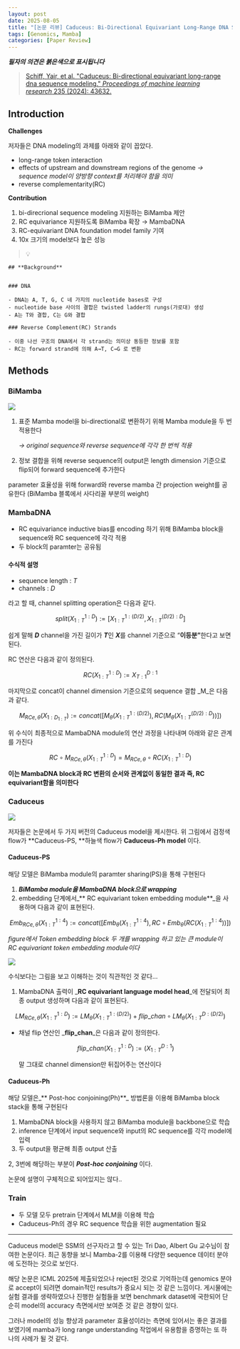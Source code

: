```yaml
---
layout: post
date: 2025-08-05
title: "[논문 리뷰] Caduceus: Bi-Directional Equivariant Long-Range DNA Sequence Modeling"
tags: [Genomics, Mamba]
categories: [Paper Review]
---
```


<span class="notion-red">_**필자의 의견은 붉은색으로 표시됩니다**_</span>


> [Schiff, Yair, et al. "Caduceus: Bi-directional equivariant long-range dna sequence modeling." ](https://pmc.ncbi.nlm.nih.gov/articles/PMC12189541/)[_Proceedings of machine learning research_](https://pmc.ncbi.nlm.nih.gov/articles/PMC12189541/)[ 235 (2024): 43632.](https://pmc.ncbi.nlm.nih.gov/articles/PMC12189541/)



## Introduction


**Challenges**


저자들은 DNA modeling의 과제를 아래와 같이 꼽았다.

- long-range token interaction
- effects of upstream and downstream regions of the genome 
_→ sequence model이 양방향 context를 처리해야 함을 의미_
- reverse complementarity(RC)

**Contribution**

1. bi-direcrional sequence modeling 지원하는 BiMamba 제안
1. RC equivariance 지원하도록 BiMamba 확장 → MambaDNA
1. RC-equivariant DNA foundation model family 기여
1. 10x 크기의 model보다 높은 성능

> 💡 


	## **Background**


	### DNA

	- DNA는 A, T, G, C 네 가지의 nucleotide bases로 구성
	- nucleotide base 사이의 결합은 twisted ladder의 rungs(가로대) 생성
	- A는 T와 결합, C는 G와 결합

	### Reverse Complement(RC) Strands

	- 이중 나선 구조의 DNA에서 각 strand는 의미상 동등한 정보를 포함
	- RC는 forward strand에 의해 A→T, C→G 로 변환


## Methods



### BiMamba


![](https://prod-files-secure.s3.us-west-2.amazonaws.com/542b861c-36a8-4051-84e5-8804b6728dba/2c247d59-7815-4980-99f0-8f0d21f445a7/image.png?X-Amz-Algorithm=AWS4-HMAC-SHA256&X-Amz-Content-Sha256=UNSIGNED-PAYLOAD&X-Amz-Credential=ASIAZI2LB4665JQI6434%2F20250908%2Fus-west-2%2Fs3%2Faws4_request&X-Amz-Date=20250908T132158Z&X-Amz-Expires=3600&X-Amz-Security-Token=IQoJb3JpZ2luX2VjEFUaCXVzLXdlc3QtMiJHMEUCIDTLRcD2F6EeBbABov%2Bxi5hDxxY4YUDsoRE1zqjqI7fyAiEA%2BerjhqBe%2B93Lpjb%2F7CTdBxGcnY2U5WEJ0TTNx%2Fwx8UIqiAQIvv%2F%2F%2F%2F%2F%2F%2F%2F%2F%2FARAAGgw2Mzc0MjMxODM4MDUiDHO1KHLpCyzuMgreNyrcA4Nvzzy%2F9HhbPPuTS9pbqRW%2FvrDuemWHYNQ4YYCs9ejaXYSejtzRCbj%2BQ3flC0N9A86Eg%2BosP%2F5SQR6sIoe%2BHxk9pF%2FURvSJeevnkYnrFoqhJq3j94TtnWkJk63MMfDvXAibYCUitTCbKiLhxDwcmdGmOP5AOFDYMFNHx%2BZ1cv4HaA%2F7ya8jqDztS7OYORSCz2aQLnfLEyPWqJe5E05tiimRLvXumMuluQUF0MLqmQ9e4pLaJ37Gkqd2UyWgfOyRc%2FqONFVLFxbsEiimELyoai9PKnUPObEyrySM8qXP3O91lysxMvbyPmOL2t63%2BcDbyUx0QWnaAruMumCo9Ol%2FgtEjGNYpDsb1DqHTTB86Hg1sWixsl%2BjpkhqBLdYE1oHqA8T08Swc0s62N3zyrPyPDVxIttQH9yTElUW7fS%2FaNOeDdpE7jcsATllUQtwMip9ydooexe2KV8uso6GiLZ0Can0dMOPMOx15T7g2A5AL7F1WwKDwY%2FDlPcZPw29mbk9dsJU6iagXc63T4RQDp3k33zzz%2B52nAMXNuX1GkCIZyxRJ%2BGJEWo3rNxVskZHQionFasM9GcxWMnqTh91YrGlQKPyXq02q4gC1yc89R9FzEOjR177VTrZNAW95mFwfMICg%2B8UGOqUBNZiWrW1OwML6P%2Bf%2FVsWYVlx0fMbh4wey2fukXvLfm5M%2Fv7j6XpzKClVKGk3JYAIS5il9%2Bf5MEH%2BlKN%2Ffa5gU2XFyyw4yUB3NOW7xhbSYg4dqUfmaVAUXna9BfbJCGE1CoHYfCU8%2FzKVj4meJXkzz91JJEv%2FzuvRZO6HX8vYHVCohV4GwJR07xgWGMJycBe8v3f3zcd7WDo%2FWdShsv5yyMewE4XOz&X-Amz-Signature=1138668a86272c09da906ae71967a764b844f91c8c611167799515c8948ed817&X-Amz-SignedHeaders=host&x-amz-checksum-mode=ENABLED&x-id=GetObject)

1. 표준 Mamba model을 bi-directional로 변환하기 위해 Mamba module을 두 번 적용한다

	_→ original sequence와 reverse sequence에 각각 한 번씩 적용_

1. 정보 결합을 위해 reverse sequence의 output은 length dimension 기준으로 flip되어 forward sequence에 추가한다

parameter 효율성을 위해 forward와 reverse mamba 간 projection weight를 공유한다 (BiMamba 블록에서 사다리꼴 부분의 weight)



### MambaDNA

- RC equivariance inductive bias를 encoding 하기 위해 BiMamba block을 sequence와 RC sequence에 각각 적용
- 두 block의 paramter는 공유됨


#### 수식적 설명

- sequence length : _T_
- channels : _D_

라고 할 때,  channel splitting operation은 다음과 같다.


$$
split(X^{1:D}_{1:T}):=[X^{1:(D/2)}_{1:T},X^{(D/2):D}_{1:T}]
$$


<span class="notion-red">쉽게 말해 </span><span class="notion-red">_**D**_</span><span class="notion-red"> channel을 가진 길이가 </span><span class="notion-red">_**T**_</span><span class="notion-red">인 </span><span class="notion-red">_**X**_</span><span class="notion-red">를 channel 기준으로 “</span><span class="notion-red">**이등분”**</span><span class="notion-red">한다고 보면 된다.</span>


RC 연산은 다음과 같이 정의된다.


$$
RC(X^{1:D}_{1:T}):=X^{D:1}_{T:1}
$$


마지막으로 concat이 channel dimension 기준으로의 sequence 결합 _M_은 다음과 같다.


$$
M_{RCe,\theta}(X_{1:D_{1:T}}):=concat([M_{\theta}(X^{1:(D/2)}_{1:T}),RC(M_{\theta}(X^{(D/2):D}_{1:T}))])
$$


위 수식이 최종적으로 MambaDNA module의 연산 과정을 나타내며 아래와 같은 관계를 가진다


$$
RC\circ M_{RCe,\theta}(X^{1:D}_{1:T}) = M_{RCe,\theta} \circ RC(X^{1:D}_{1:T})
$$


**이는 MambaDNA block과 RC 변환의 순서와 관계없이 동일한 결과 즉, RC equivariant함을 의미한다**



### Caduceus


![](https://prod-files-secure.s3.us-west-2.amazonaws.com/542b861c-36a8-4051-84e5-8804b6728dba/f94a60d7-8145-473b-aef9-7c68d3ec604a/image.png?X-Amz-Algorithm=AWS4-HMAC-SHA256&X-Amz-Content-Sha256=UNSIGNED-PAYLOAD&X-Amz-Credential=ASIAZI2LB4665JQI6434%2F20250908%2Fus-west-2%2Fs3%2Faws4_request&X-Amz-Date=20250908T132158Z&X-Amz-Expires=3600&X-Amz-Security-Token=IQoJb3JpZ2luX2VjEFUaCXVzLXdlc3QtMiJHMEUCIDTLRcD2F6EeBbABov%2Bxi5hDxxY4YUDsoRE1zqjqI7fyAiEA%2BerjhqBe%2B93Lpjb%2F7CTdBxGcnY2U5WEJ0TTNx%2Fwx8UIqiAQIvv%2F%2F%2F%2F%2F%2F%2F%2F%2F%2FARAAGgw2Mzc0MjMxODM4MDUiDHO1KHLpCyzuMgreNyrcA4Nvzzy%2F9HhbPPuTS9pbqRW%2FvrDuemWHYNQ4YYCs9ejaXYSejtzRCbj%2BQ3flC0N9A86Eg%2BosP%2F5SQR6sIoe%2BHxk9pF%2FURvSJeevnkYnrFoqhJq3j94TtnWkJk63MMfDvXAibYCUitTCbKiLhxDwcmdGmOP5AOFDYMFNHx%2BZ1cv4HaA%2F7ya8jqDztS7OYORSCz2aQLnfLEyPWqJe5E05tiimRLvXumMuluQUF0MLqmQ9e4pLaJ37Gkqd2UyWgfOyRc%2FqONFVLFxbsEiimELyoai9PKnUPObEyrySM8qXP3O91lysxMvbyPmOL2t63%2BcDbyUx0QWnaAruMumCo9Ol%2FgtEjGNYpDsb1DqHTTB86Hg1sWixsl%2BjpkhqBLdYE1oHqA8T08Swc0s62N3zyrPyPDVxIttQH9yTElUW7fS%2FaNOeDdpE7jcsATllUQtwMip9ydooexe2KV8uso6GiLZ0Can0dMOPMOx15T7g2A5AL7F1WwKDwY%2FDlPcZPw29mbk9dsJU6iagXc63T4RQDp3k33zzz%2B52nAMXNuX1GkCIZyxRJ%2BGJEWo3rNxVskZHQionFasM9GcxWMnqTh91YrGlQKPyXq02q4gC1yc89R9FzEOjR177VTrZNAW95mFwfMICg%2B8UGOqUBNZiWrW1OwML6P%2Bf%2FVsWYVlx0fMbh4wey2fukXvLfm5M%2Fv7j6XpzKClVKGk3JYAIS5il9%2Bf5MEH%2BlKN%2Ffa5gU2XFyyw4yUB3NOW7xhbSYg4dqUfmaVAUXna9BfbJCGE1CoHYfCU8%2FzKVj4meJXkzz91JJEv%2FzuvRZO6HX8vYHVCohV4GwJR07xgWGMJycBe8v3f3zcd7WDo%2FWdShsv5yyMewE4XOz&X-Amz-Signature=06f92b5c9888e8cffa96fe30b6d458604ee2d15baa462dc0c3ede6f39543ba70&X-Amz-SignedHeaders=host&x-amz-checksum-mode=ENABLED&x-id=GetObject)


저자들은 논문에서 두 가지 버전의 Caduceus model을 제시한다. 위 그림에서 검정색 flow가 **Caduceus-PS, **하늘색 flow가 **Caduceus-Ph model** 이다.



#### Caduceus-PS


해당 모델은 BiMamba module의 paramter sharing(PS)을 통해 구현된다

1. _**BiMamba module을 MambaDNA block으로 wrapping**_
1. embedding 단계에서_** RC equivariant token embedding module**_을 사용하며 다음과 같이 표현된다.

$$
Emb_{RCe,\theta}(X^{1:4}_{1:T}):=concat([Emb_{\theta}(X^{1:4}_{1:T}),RC \circ Emb_{\theta}(RC(X^{1:4}_{1:T}))])
$$


_figure에서 Token embedding block 두 개를 wrapping 하고 있는 큰 module이 RC equivariant token embedding module이다_


![](https://prod-files-secure.s3.us-west-2.amazonaws.com/542b861c-36a8-4051-84e5-8804b6728dba/b175e4da-71eb-4e91-8c23-a06dabe673c9/image.png?X-Amz-Algorithm=AWS4-HMAC-SHA256&X-Amz-Content-Sha256=UNSIGNED-PAYLOAD&X-Amz-Credential=ASIAZI2LB4665JQI6434%2F20250908%2Fus-west-2%2Fs3%2Faws4_request&X-Amz-Date=20250908T132158Z&X-Amz-Expires=3600&X-Amz-Security-Token=IQoJb3JpZ2luX2VjEFUaCXVzLXdlc3QtMiJHMEUCIDTLRcD2F6EeBbABov%2Bxi5hDxxY4YUDsoRE1zqjqI7fyAiEA%2BerjhqBe%2B93Lpjb%2F7CTdBxGcnY2U5WEJ0TTNx%2Fwx8UIqiAQIvv%2F%2F%2F%2F%2F%2F%2F%2F%2F%2FARAAGgw2Mzc0MjMxODM4MDUiDHO1KHLpCyzuMgreNyrcA4Nvzzy%2F9HhbPPuTS9pbqRW%2FvrDuemWHYNQ4YYCs9ejaXYSejtzRCbj%2BQ3flC0N9A86Eg%2BosP%2F5SQR6sIoe%2BHxk9pF%2FURvSJeevnkYnrFoqhJq3j94TtnWkJk63MMfDvXAibYCUitTCbKiLhxDwcmdGmOP5AOFDYMFNHx%2BZ1cv4HaA%2F7ya8jqDztS7OYORSCz2aQLnfLEyPWqJe5E05tiimRLvXumMuluQUF0MLqmQ9e4pLaJ37Gkqd2UyWgfOyRc%2FqONFVLFxbsEiimELyoai9PKnUPObEyrySM8qXP3O91lysxMvbyPmOL2t63%2BcDbyUx0QWnaAruMumCo9Ol%2FgtEjGNYpDsb1DqHTTB86Hg1sWixsl%2BjpkhqBLdYE1oHqA8T08Swc0s62N3zyrPyPDVxIttQH9yTElUW7fS%2FaNOeDdpE7jcsATllUQtwMip9ydooexe2KV8uso6GiLZ0Can0dMOPMOx15T7g2A5AL7F1WwKDwY%2FDlPcZPw29mbk9dsJU6iagXc63T4RQDp3k33zzz%2B52nAMXNuX1GkCIZyxRJ%2BGJEWo3rNxVskZHQionFasM9GcxWMnqTh91YrGlQKPyXq02q4gC1yc89R9FzEOjR177VTrZNAW95mFwfMICg%2B8UGOqUBNZiWrW1OwML6P%2Bf%2FVsWYVlx0fMbh4wey2fukXvLfm5M%2Fv7j6XpzKClVKGk3JYAIS5il9%2Bf5MEH%2BlKN%2Ffa5gU2XFyyw4yUB3NOW7xhbSYg4dqUfmaVAUXna9BfbJCGE1CoHYfCU8%2FzKVj4meJXkzz91JJEv%2FzuvRZO6HX8vYHVCohV4GwJR07xgWGMJycBe8v3f3zcd7WDo%2FWdShsv5yyMewE4XOz&X-Amz-Signature=06d7ff6bfaf1e972bc55426d9cdbdda85104a141fdd027edb61fe1d91d6d5166&X-Amz-SignedHeaders=host&x-amz-checksum-mode=ENABLED&x-id=GetObject)


<span class="notion-red">수식보다는 그림을 보고 이해하는 것이 직관적인 것 같다…</span>

1. MambaDNA 출력이 _**RC equivariant language model head**_에 전달되어 최종 output 생성하며 다음과 같이 표현된다.

$$
LM_{RCe,\theta}(X^{1:D}_{1:T}):= LM_{\theta}(X^{1:(D/2)}_{1:T})+flip\_chan\circ LM_{\theta}(X^{D:(D/2)}_{1:T})
$$

- 채널 flip 연산인 _**flip\_chan**_은 다음과 같이 정의한다.

	$$
	flip\_chan(X^{1:D}_{1:T}):=(X^{D:1}_{1:T})
	$$


	말 그대로 channel dimension만 뒤집어주는 연산이다



#### Caduceus-Ph


해당 모델은_** Post-hoc conjoining(Ph)**_ 방법론을 이용해 BiMamba block stack을 통해 구현된다

1. MambaDNA block을 사용하지 않고 BiMamba module을 backbone으로 학습
1. inference 단계에서 input sequence와 input의 RC sequence를 각각 model에 입력
1. 두 output을 평균해 최종 output 산출

2, 3번에 해당하는 부분이 _**Post-hoc conjoining**_ 이다.


<span class="notion-red">논문에 설명이 구체적으로 되어있지는 않다..</span>



### Train

- 두 모델 모두 pretrain 단계에서 MLM을 이용해 학습
- Caduceus-Ph의 경우 RC sequence 학습을 위한 augmentation 필요

---


<span class="notion-red">Caduceus model은 SSM의 선구자라고 할 수 있는 Tri Dao, Albert Gu 교수님이 참여한 논문이다. 최근 동향을 보니 Mamba-2를 이용해 다양한 sequence 데이터 분야에 도전하는 것으로 보인다.</span>


<span class="notion-red">해당 논문은 ICML 2025에 제출되었으나 reject된 것으로 기억하는데 genomics 분야로 accept이 되려면 domain적인 results가 중요시 되는 것 같은 느낌이다. 게시물에는 실험 결과를 생략하였으나 진행한 실험들을 보면 benchmark dataset에 국한되어 단순히 model의 accuracy 측면에서만 보여준 것 같은 경향이 있다.</span>


<span class="notion-red">그러나 model의 성능 향상과 parameter 효율성이라는 측면에 있어서는 좋은 결과를 보였기에 mamba가 long range understanding 작업에서 유용함을 증명하는 또 하나의 사례가 될 것 같다.</span>

